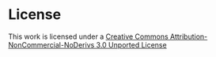 # License

This work is licensed under a [Creative Commons Attribution-NonCommercial-NoDerivs 3.0 Unported License][CC-BY-NC-ND]

[CC-BY-NC-ND]: http://creativecommons.org/licenses/by-nc-nd/3.0/
